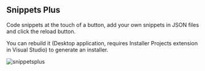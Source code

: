## Snippets Plus

Code snippets at the touch of a button, add your own snippets in JSON files and click the reload button.

You can rebuild it (Desktop application, requires Installer Projects extension in Visual Studio) to generate an installer.  


  
![snippetsplus](https://user-images.githubusercontent.com/37091370/214160936-447935e0-3a4c-48da-87d7-f09e7ecc2291.jpg)
